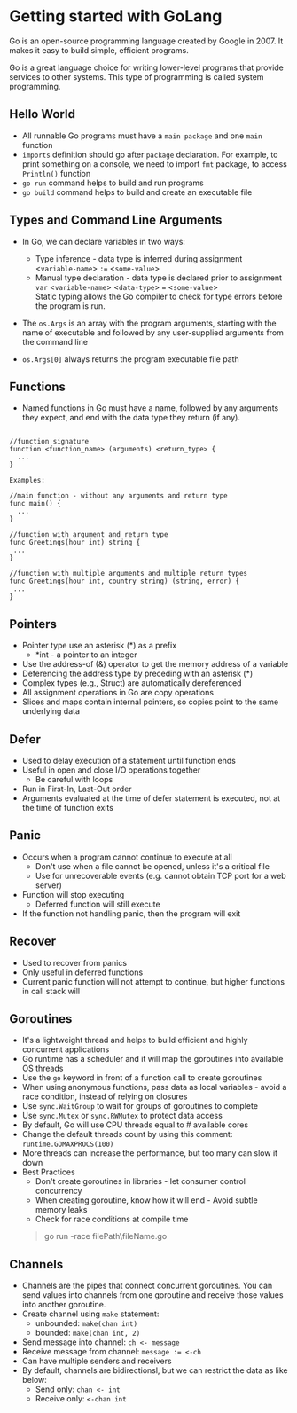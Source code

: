 # Getting started with GoLang

Go is an open-source programming language created by Google in 2007. It makes it easy to build simple, efficient programs.

Go is a great language choice for writing lower-level programs that provide services to other systems. This type of programming is called system programming.

## Hello World

* All runnable Go programs must have a `main package` and one `main` function
* `imports` definition should go after `package` declaration. For example, to print something on a console, we need to import `fmt` package, to access `Println()` function
* `go run` command helps to build and run programs
* `go build` command helps to build and create an executable file

## Types and Command Line Arguments

* In Go, we can declare variables in two ways:
  * Type inference - data type is inferred during assignment  
  &lt;`variable-name`&gt; `:=` &lt;`some-value`&gt;
  * Manual type declaration - data type is declared prior to assignment  
   `var` &lt;`variable-name`&gt; &lt;`data-type`&gt; `=` &lt;`some-value`&gt;  
   Static typing allows the Go compiler to check for type errors before the program is run.

* The `os.Args` is an array with the program arguments, starting with the name of executable and followed by any user-supplied arguments from the command line
* `os.Args[0]` always returns the program executable file path

## Functions

* Named functions in Go must have a name, followed by any arguments they expect, and end with the data type they return (if any).

```

//function signature
function <function_name> (arguments) <return_type> {
  ...
}

Examples:

//main function - without any arguments and return type
func main() {
  ...
}

//function with argument and return type
func Greetings(hour int) string {
 ...
}

//function with multiple arguments and multiple return types
func Greetings(hour int, country string) (string, error) {
 ...
}

```

## Pointers

* Pointer type use an asterisk (*) as a prefix
  * *int - a pointer to an integer
* Use the address-of (&) operator to get the memory address of a variable
* Deferencing the address type by preceding with an asterisk (*)
* Complex types (e.g., Struct) are automatically dereferenced  
* All assignment operations in Go are copy operations
* Slices and maps contain internal pointers, so copies point to the same underlying data

## Defer

* Used to delay execution of a statement until function ends
* Useful in open and close I/O operations together
  * Be careful with loops
* Run in First-In, Last-Out order
* Arguments evaluated at the time of defer statement is executed, not at the time of function exits

## Panic

* Occurs when a program cannot continue to execute at all
  * Don't use when a file cannot be opened, unless it's a critical file
  * Use for unrecoverable events (e.g. cannot obtain TCP port for a web server)
* Function will stop executing
  * Deferred function will still execute
* If the function not handling panic, then the program will exit

## Recover

* Used to recover from panics
* Only useful in deferred  functions
* Current panic function will not attempt to continue, but higher functions in call stack will

## Goroutines

* It's a lightweight thread and helps to build efficient and highly concurrent applications
* Go runtime has a scheduler and it will map the goroutines into available OS threads
* Use the `go` keyword in front of a function call to create goroutines
* When using anonymous functions, pass data as local variables - avoid a race condition, instead of relying on closures
* Use `sync.WaitGroup` to wait for groups of goroutines to complete
* Use `sync.Mutex` or `sync.RWMutex` to protect data access
* By default, Go will use CPU threads equal to # available cores
* Change the default threads count by using this comment: `runtime.GOMAXPROCS(100)`
* More threads can increase the performance, but too many can slow it down
* Best Practices
  * Don't create goroutines in libraries - let consumer control concurrency
  * When creating goroutine, know how it will end - Avoid subtle memory leaks
  * Check for race conditions at compile time
  > go run -race filePath\fileName.go

## Channels

* Channels are the pipes that connect concurrent goroutines. You can send values into channels from one goroutine and receive those values into another goroutine.
* Create channel using `make` statement:
  * unbounded: `make(chan int)`
  * bounded: `make(chan int, 2)`
* Send message into channel: `ch <- message`
* Receive message from channel: `message := <-ch`
* Can have multiple senders and receivers
* By default, channels are bidirectionsl, but we can restrict the data as like below:
  * Send only: `chan <- int`
  * Receive only: `<-chan int`